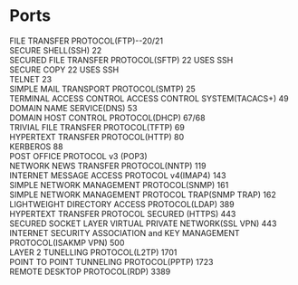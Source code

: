 # Ports

FILE TRANSFER PROTOCOL(FTP)--20/21<br>
SECURE SHELL(SSH) 22<br>
SECURED FILE TRANSFER PROTOCOL(SFTP) 22 USES SSH<br>
SECURE COPY 22 USES SSH<br>
TELNET 23<br>
SIMPLE MAIL TRANSPORT PROTOCOL(SMTP) 25<br>
TERMINAL ACCESS CONTROL ACCESS CONTROL SYSTEM(TACACS+) 49<br>
DOMAIN NAME SERVICE(DNS) 53<br>
DOMAIN HOST CONTROL PROTOCOL(DHCP) 67/68<br>
TRIVIAL FILE TRANSFER PROTOCOL(TFTP) 69<br>
HYPERTEXT TRANSFER PROTOCOL(HTTP) 80<br>
KERBEROS 88<br>
POST OFFICE PROTOCOL v3 (POP3)<br>
NETWORK NEWS TRANSFER PROTOCOL(NNTP) 119<br>
INTERNET MESSAGE ACCESS PROTOCOL v4(IMAP4) 143<br>
SIMPLE NETWORK MANAGEMENT PROTOCOL(SNMP) 161<br>
SIMPLE NETWORK MANAGEMENT PROTOCOL TRAP(SNMP TRAP) 162<br>
LIGHTWEIGHT DIRECTORY ACCESS PROTOCOL(LDAP) 389<br>
HYPERTEXT TRANSFER PROTOCOL SECURED (HTTPS) 443<br>
SECURED SOCKET LAYER VIRTUAL PRIVATE NETWORK(SSL VPN) 443<br>
INTERNET SECURITY ASSOCIATION and KEY MANAGEMENT PROTOCOL(ISAKMP VPN) 500<br>
LAYER 2 TUNELLING PROTOCOL(L2TP) 1701<br>
POINT TO POINT TUNNELING PROTOCOL(PPTP) 1723<br>
REMOTE DESKTOP PROTOCOL(RDP) 3389<br>
